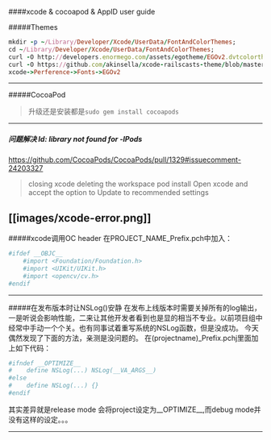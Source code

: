 ####xcode & cocoapod & AppID user guide

#####Themes
```ruby
mkdir -p ~/Library/Developer/Xcode/UserData/FontAndColorThemes;
cd ~/Library/Developer/Xcode/UserData/FontAndColorThemes;
curl -O http://developers.enormego.com/assets/egotheme/EGOv2.dvtcolortheme
curl -O https://github.com/akinsella/xcode-railscasts-theme/blob/master/RailsCast_Inspired.dvtcolortheme
xcode->Perference->Fonts->EGOv2
```
-----
#####CocoaPod
> 升级还是安装都是`sudo gem install cocoapods`

-----
##### 问题解决 ld: library not found for -lPods 
https://github.com/CocoaPods/CocoaPods/pull/1329#issuecomment-24203327
> closing xcode
deleting the workspace
pod install
Open xcode and accept the option to Update to recommended settings

[[images/xcode-error.png]]
-----
#####xcode调用OC header
在PROJECT_NAME_Prefix.pch中加入：
``` Ruby
#ifdef __OBJC__
    #import <Foundation/Foundation.h>
    #import <UIKit/UIKit.h>
    #import <opencv/cv.h>
#endif
```
-----
#####在发布版本时让NSLog()安静
在发布上线版本时需要关掉所有的log输出，一是听说会影响性能，二来让其他开发者看到也是显的相当不专业。以前项目组中经常中手动一个个关。也有同事试着重写系统的NSLog函数，但是没成功。
今天偶然发现了下面的方法，亲测是没问题的。
在(projectname)_Prefix.pchj里面加上如下代码：

``` Ruby
#ifndef __OPTIMIZE__
#    define NSLog(...) NSLog(__VA_ARGS__)
#else
#    define NSLog(...) {}
#endif
```
其实差异就是release mode 会将project设定为__OPTIMIZE__,而debug mode并没有这样的设定。。。

-----